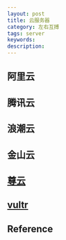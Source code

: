```yaml
---
layout: post
title: 云服务器
category: 左右互搏
tags: server
keywords: 
description: 
---
```


## 阿里云

## 腾讯云

## 浪潮云

## 金山云

## [尊云](http://www.zun.com)

## [vultr](https://www.vultr.com/)

## Reference

